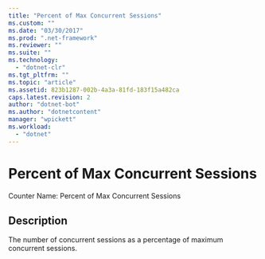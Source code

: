 ```yaml
---
title: "Percent of Max Concurrent Sessions"
ms.custom: ""
ms.date: "03/30/2017"
ms.prod: ".net-framework"
ms.reviewer: ""
ms.suite: ""
ms.technology: 
  - "dotnet-clr"
ms.tgt_pltfrm: ""
ms.topic: "article"
ms.assetid: 823b1287-002b-4a3a-81fd-183f15a482ca
caps.latest.revision: 2
author: "dotnet-bot"
ms.author: "dotnetcontent"
manager: "wpickett"
ms.workload: 
  - "dotnet"
---
```

# Percent of Max Concurrent Sessions
Counter Name: Percent of Max Concurrent Sessions  
  
## Description  
 The number of concurrent sessions as a percentage of maximum concurrent sessions.
